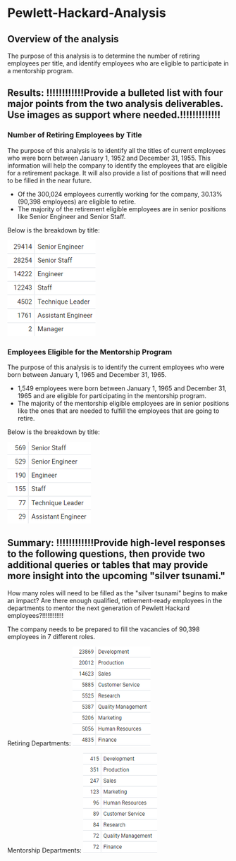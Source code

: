 # Pewlett-Hackard-Analysis

## Overview of the analysis
The purpose of this analysis is to determine the number of retiring employees per title, and identify employees who are eligible to participate in a mentorship program.

## Results: !!!!!!!!!!!!Provide a bulleted list with four major points from the two analysis deliverables. Use images as support where needed.!!!!!!!!!!!!!

### Number of Retiring Employees by Title

The purpose of this analysis is to identify all the titles of current employees who were born between January 1, 1952 and December 31, 1955. This information will help the company to identify the employees that are eligible for a retirement package. It will also provide a list of positions that will need to be filled in the near future.

- Of the 300,024 employees currently working for the company, 30.13% (90,398 employees) are eligible to retire. 
- The majority of the retirement eligible employees are in senior positions like Senior Engineer and Senior Staff.

Below is the breakdown by title:

![retiring_titles.PNG](Images/retiring_titles.PNG)


### Employees Eligible for the Mentorship Program

The purpose of this analysis is to identify the current employees who were born between January 1, 1965 and December 31, 1965.

- 1,549 employees were born between January 1, 1965 and December 31, 1965 and are eligible for participating in the mentorship program.
- The majority of the mentorship eligible employees are in senior positions like the ones that are needed to fulfill the employees that are going to retire.

Below is the breakdown by title:

![mentorship_titles.PNG](Images/mentorship_titles.PNG)

## Summary: !!!!!!!!!!!!Provide high-level responses to the following questions, then provide two additional queries or tables that may provide more insight into the upcoming "silver tsunami."
How many roles will need to be filled as the "silver tsunami" begins to make an impact?
Are there enough qualified, retirement-ready employees in the departments to mentor the next generation of Pewlett Hackard employees?!!!!!!!!!!!!

The company needs to be prepared to fill the vacancies of 90,398 employees in 7 different roles. 

Retiring Departments:
![retiring_titles.PNG](Images/retiring_depts.PNG)

Mentorship Departments:
![mentorship_depts.PNG](Images/mentorship_depts.PNG)


